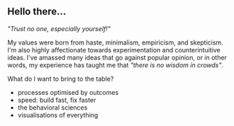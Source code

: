 ## Hello there...

_"Trust no one, especially yourself!"_

My values were born from haste, minimalism, empiricism, and skepticism. I'm also highly affectionate towards experimentation and counterintuitive ideas. I've amassed many ideas that go against popular opinion, or in other words, my experience has taught me that _"there is no wisdom in crowds"_.

What do I want to bring to the table?

- processes optimised by outcomes
- speed: build fast, fix faster
- the behavioral sciences
- visualisations of everything
